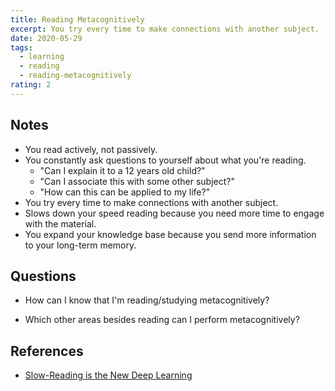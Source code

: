 ```yaml
---
title: Reading Metacognitively
excerpt: You try every time to make connections with another subject.
date: 2020-05-29
tags:
  - learning
  - reading
  - reading-metacognitively
rating: 2
---
```


## Notes

- You read actively, not passively.
- You constantly ask questions to yourself about what you're reading.
  - "Can I explain it to a 12 years old child?"
  - "Can I associate this with some other subject?"
  - "How can this can be applied to my life?"
- You try every time to make connections with another subject.
- Slows down your speed reading because you need more time to engage with the material.
- You expand your knowledge base because you send more information to your long-term memory.

## Questions

- How can I know that I'm reading/studying metacognitively?

- Which other areas besides reading can I perform metacognitively?

## References

- [Slow-Reading is the New Deep Learning](https://medium.com/better-humans/slow-reading-is-the-new-deep-learning-452f179c0289)
